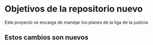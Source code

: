 # Objetivos de la repositorio nuevo

Este proyecto se encarga de manejar los planes de la liga de la justicia


## Estos cambios son nuevos
